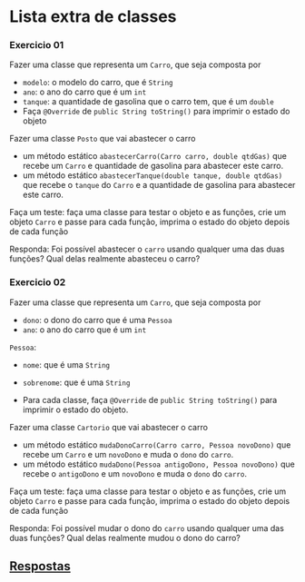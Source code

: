 # Lista extra de classes

### Exercicio 01

Fazer uma classe que representa um `Carro`, que seja composta por
* `modelo`: o modelo do carro, que é `String`
* `ano`: o ano do carro que é um `int`
* `tanque`: a quantidade de gasolina que o carro tem, que é um `double`
* Faça `@Override` de `public String toString()` para imprimir o estado do objeto

Fazer uma classe `Posto` que vai abastecer o carro
* um método estático `abastecerCarro(Carro carro, double qtdGas)` que recebe um `Carro` e quantidade de gasolina para abastecer este carro.
* um método estático `abastecerTanque(double tanque, double qtdGas)` que recebe o `tanque` do `Carro` e a quantidade de gasolina para abastecer este carro.

Faça um teste: faça uma classe para testar o objeto e as funções, crie um objeto `Carro` e passe para cada função, imprima o estado do objeto depois de cada função


Responda: Foi possível abastecer o `carro` usando qualquer uma das duas funções? Qual delas realmente abasteceu o carro?

### Exercicio 02

Fazer uma classe que representa um `Carro`, que seja composta por
* `dono`: o dono do carro que é uma `Pessoa`
* `ano`: o ano do carro que é um `int`

`Pessoa`:
* `nome`: que é uma `String`
* `sobrenome`: que é uma `String`

* Para cada classe, faça `@Override` de `public String toString()` para imprimir o estado do objeto.

Fazer uma classe `Cartorio` que vai abastecer o carro
* um método estático `mudaDonoCarro(Carro carro, Pessoa novoDono)` que recebe um `Carro` e um `novoDono` e muda o `dono` do `carro`.
* um método estático `mudaDono(Pessoa antigoDono, Pessoa novoDono)` que recebe o `antigoDono` e um `novoDono` e muda o `dono` do `carro`.

Faça um teste: faça uma classe para testar o objeto e as funções, crie um objeto `Carro` e passe para cada função, imprima o estado do objeto depois de cada função

Responda: Foi possível mudar o dono do `carro` usando qualquer uma das duas funções? Qual delas realmente mudou o dono do carro?


## [Respostas](https://github.com/viniciusdenovaes/JavaCourseUnip/tree/main/Lab01_02/src)
